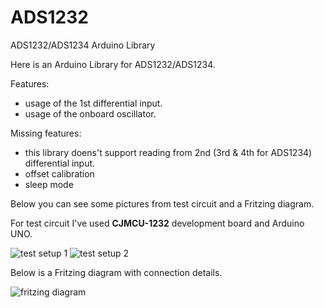 # ADS1232
ADS1232/ADS1234 Arduino Library

Here is an Arduino Library for ADS1232/ADS1234.

Features:

- usage of the 1st differential input.
- usage of the onboard oscillator.

Missing features:

- this library doens't support reading from 2nd (3rd & 4th for ADS1234) differential input.
- offset calibration
- sleep mode

Below you can see some pictures from test circuit and a Fritzing diagram.

For test circuit I've used **CJMCU-1232** development board and Arduino UNO.

![test setup 1](https://github.com/ciorceri/ADS1232/raw/master/img/test_setup_1.jpg)
![test setup 2](https://github.com/ciorceri/ADS1232/raw/master/img/test_setup_2.jpg)

Below is a Fritzing diagram with connection details.

![fritzing diagram](https://github.com/ciorceri/ADS1232/raw/master/img/fritzing_diagram.png)
